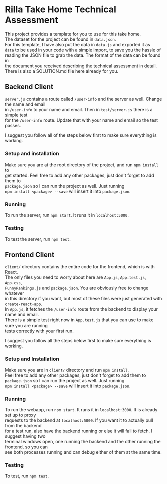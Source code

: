 # Rilla Take Home Technical Assessment

This project provides a template for you to use for this take home. \
The dataset for the project can be found in `data.json`. \
For this template, I have also put the data in `data.js` and exported it as \
`data` to be used in your code with a simple import, to save you the hassle of \
reading the JSON file to grab the data. The format of the data can be found in \
the document you received describing the technical assessment in detail. \
There is also a SOLUTION.md file here already for you.

## Backend Client
`server.js` contains a route called `/user-info` and the server as well. Change the name and email \
in `/user-info` to your name and email. Then in `test/server.js` there is a simple test \
for the `/user-info` route. Update that with your name and email so the test passes.

I suggest you follow all of the steps below first to make sure everything is working.

### Setup and installation
Make sure you are at the root directory of the project, and run `npm install` to \
get started. Feel free to add any other packages, just don't forget to add them to \
`package.json` so I can run the project as well. Just running \
`npm install <package> --save` will insert it into `package.json`.

### Running
To run the server, run `npm start`. It runs it in `localhost:5000`. 

### Testing
To test the server, run `npm test`.

## Frontend Client
`client/` directory contains the entire code for the frontend, which is with React. \
The only files you need to worry about here are `App.js`, `App.test.js`, `App.css`, \
`FunnyRankings.js` and `package.json`. You are obviously free to change whatever \
in this directory if you want, but most of these files were just generated with `create-react-app`. \
In `App.js`, it fetches the `/user-info` route from the backend to display your name and email. \
There is a simple test right now in `App.test.js` that you can use to make sure you are running \
tests correctly with your first run. 

I suggest you follow all the steps below first to make sure everything is working.

### Setup and Installation
Make sure you are in `client/` directory and run `npm install`. \
Feel free to add any other packages, just don't forget to add them to \
`package.json` so I can run the project as well. Just running \
`npm install <package> --save` will insert it into `package.json`.

### Running
To run the webapp, run `npm start`. It runs it in `localhost:3000`. It is already set up to proxy \
requests to the backend at `localhost:5000`. If you want it to actually pull from the backend \
for a test run, also have the backend running or else it will fail to fetch. I suggest having two \
terminal windows open, one running the backend and the other running the frontend, so you can \
see both processes running and can debug either of them at the same time.

### Testing
To test, run `npm test`.
